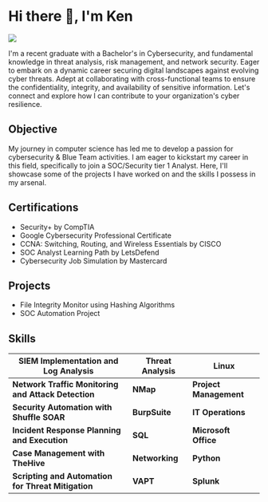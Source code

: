 # Hi there 👋, I'm Ken
<a href="https://linkedin.com/in/ken-mathews"><img src="https://img.shields.io/badge/-LinkedIn-0072b1?&style=for-the-badge&logo=linkedin&logoColor=white" /></a>

I'm a recent graduate with a Bachelor's in Cybersecurity, and fundamental knowledge in threat analysis, risk management, and network security. Eager to embark on a dynamic career securing digital landscapes against evolving cyber threats. Adept at collaborating with cross-functional teams to ensure the confidentiality, integrity, and availability of sensitive information. Let's connect and explore how I can contribute to your organization's cyber resilience.


## Objective

My journey in computer science has led me to develop a passion for cybersecurity & Blue Team activities. I am eager to kickstart my career in this field, specifically to join a SOC/Security tier 1 Analyst.
Here, I'll showcase some of the projects I have worked on and the skills I possess in my arsenal.


## Certifications

- Security+ by CompTIA
- Google Cybersecurity Professional Certificate
- CCNA: Switching, Routing, and Wireless Essentials by CISCO
- SOC Analyst Learning Path by LetsDefend
- Cybersecurity Job Simulation by Mastercard


## Projects

- File Integrity Monitor using Hashing Algorithms
- SOC Automation Project


## Skills

| **SIEM Implementation and Log Analysis**      | **Threat Analysis** | **Linux**            |
|-----------------------------------------------|---------------------|----------------------|
| **Network Traffic Monitoring and Attack Detection** | **NMap**            | **Project Management** |
| **Security Automation with Shuffle SOAR**     | **BurpSuite**        | **IT Operations**     |
| **Incident Response Planning and Execution**  | **SQL**              | **Microsoft Office**  |
| **Case Management with TheHive**              | **Networking**       | **Python**            |
| **Scripting and Automation for Threat Mitigation** | **VAPT**           | **Splunk**            |


## 
